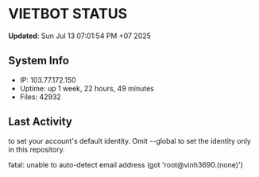 # VIETBOT STATUS
**Updated**: Sun Jul 13 07:01:54 PM +07 2025

## System Info
- IP: 103.77.172.150
- Uptime: up 1 week, 22 hours, 49 minutes
- Files: 42932

## Last Activity

to set your account's default identity.
Omit --global to set the identity only in this repository.

fatal: unable to auto-detect email address (got 'root@vinh3690.(none)')
